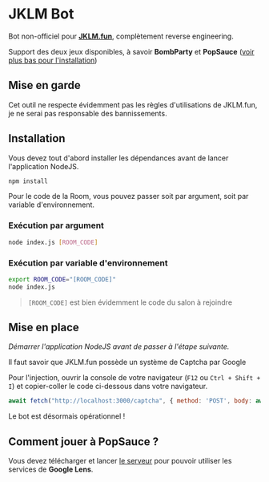 # JKLM Bot

Bot non-officiel pour **[JKLM.fun](https://jklm.fun/)**, complètement reverse engineering.

Support des deux jeux disponibles, à savoir **BombParty** et **PopSauce** ([voir plus bas pour l'installation](#comment-jouer-à-popsauce-))

## Mise en garde

Cet outil ne respecte évidemment pas les règles d'utilisations de JKLM.fun, je ne serai pas responsable des bannissements.


## Installation

Vous devez tout d'abord installer les dépendances avant de lancer l'application NodeJS.

```sh
npm install
```

Pour le code de la Room, vous pouvez passer soit par argument, soit par variable d'environnement.

### Exécution par argument

```sh
node index.js [ROOM_CODE]
```

### Exécution par variable d'environnement

```sh
export ROOM_CODE="[ROOM_CODE]"
node index.js
```

> `[ROOM_CODE]` est bien évidemment le code du salon à rejoindre


## Mise en place

*Démarrer l'application NodeJS avant de passer à l'étape suivante.*

Il faut savoir que JKLM.fun possède un système de Captcha par Google

Pour l'injection, ouvrir la console de votre navigateur (`F12` ou `Ctrl + Shift + I`) et copier-coller le code ci-dessous dans votre navigateur.

```javascript
await fetch("http://localhost:3000/captcha", { method: 'POST', body: await grecaptcha.execute('6LdzYGslAAAAACxOZaQA5J0CxlfdJQUdWvJYoAFM', { action: 'joinRoom' }) })
```

Le bot est désormais opérationnel !


## Comment jouer à PopSauce ?

Vous devez télécharger et lancer [le serveur](https://github.com/coco13579/popsauce-bot) pour pouvoir utiliser les services de **Google Lens**.